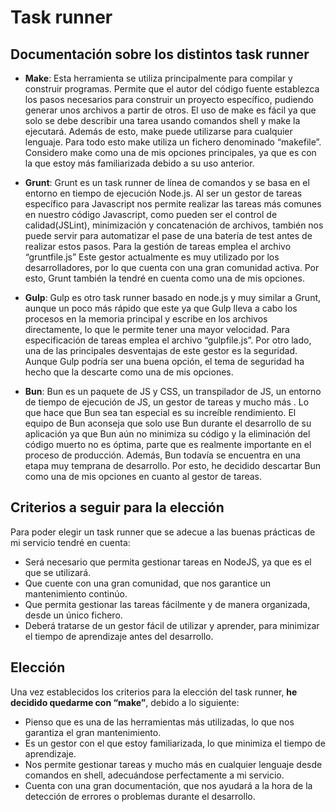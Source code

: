 # Task runner
## Documentación sobre los distintos task runner

* **Make**: Esta herramienta se utiliza principalmente para compilar y construir programas. Permite que el autor del código fuente establezca los pasos necesarios para construir un proyecto específico, pudiendo generar unos archivos a partir de otros. El uso de make es fácil ya que solo se debe describir una tarea usando comandos shell y make la ejecutará. Además de esto, make puede utilizarse para cualquier lenguaje. Para todo esto make utiliza un fichero denominado “makefile”. 
Considero make como una de mis opciones principales, ya que es con la que estoy más familiarizada debido a su uso anterior.

* **Grunt**: Grunt es un task runner de línea de comandos y se basa en el entorno en tiempo de ejecución Node.js. Al ser un gestor de tareas específico para Javascript nos permite realizar las tareas más comunes en nuestro código Javascript, como pueden ser el control de calidad(JSLint), minimización y concatenación de archivos, también nos puede servir para automatizar el pase de una batería de test antes de realizar estos pasos. Para la gestión de tareas emplea el archivo “gruntfile.js”
Este gestor actualmente es muy utilizado por los desarrolladores, por lo que cuenta con una gran comunidad activa. Por esto, Grunt también la tendré en cuenta como una de mis opciones.

* **Gulp**:  Gulp es otro task runner basado en node.js y muy similar a Grunt, aunque un poco más rápido que este ya que Gulp lleva a cabo los procesos en la memoria principal y escribe en los archivos directamente, lo que le permite tener una mayor velocidad. Para especificación de tareas emplea el archivo “gulpfile.js”. Por otro lado, una de las principales desventajas de este gestor es la seguridad.
Aunque Gulp podría ser una buena opción, el tema de seguridad ha hecho que la descarte como una de mis opciones.

* **Bun**:  Bun es un paquete de JS y CSS, un transpilador de JS, un entorno de tiempo de ejecución de JS, un gestor de tareas y mucho más . Lo que hace que Bun sea tan especial es su increíble rendimiento.
El equipo de Bun aconseja que solo use Bun durante el desarrollo de su aplicación ya que Bun aún no minimiza su código y la eliminación del código muerto no es óptima, parte que es realmente importante en el proceso de producción. Además, Bun todavía se encuentra en una etapa muy temprana de desarrollo.
Por esto, he decidido descartar Bun como una de mis opciones en cuanto al gestor de tareas.


## Criterios a seguir para la elección

Para poder elegir un task runner que se adecue a las buenas prácticas de mi servicio tendré en cuenta:
* Será necesario que permita gestionar tareas en NodeJS, ya que es el que se utilizará.
* Que cuente con una gran comunidad, que nos garantice un mantenimiento continúo.
* Que permita gestionar las tareas fácilmente y de manera organizada, desde un único fichero.
* Deberá tratarse de un gestor fácil de utilizar y aprender, para minimizar el tiempo de aprendizaje antes del desarrollo.

## Elección

Una vez establecidos los criterios para la elección del task runner, **he decidido quedarme con “make”**, debido a lo siguiente:
* Pienso que es una de las herramientas más utilizadas, lo que nos garantiza el gran mantenimiento. 
* Es un gestor con el que estoy familiarizada, lo que minimiza el tiempo de aprendizaje.
* Nos permite gestionar tareas y mucho más en cualquier lenguaje desde comandos en shell, adecuándose perfectamente a mi servicio.
* Cuenta con una gran documentación, que nos ayudará a la hora de la detección de errores o problemas durante el desarrollo.